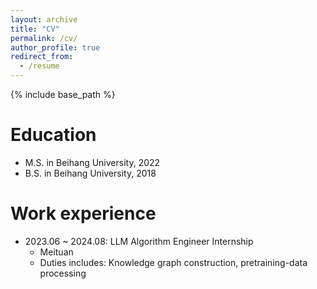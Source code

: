 ```yaml
---
layout: archive
title: "CV"
permalink: /cv/
author_profile: true
redirect_from:
  - /resume
---
```


{% include base_path %}

Education
======
* M.S. in Beihang University, 2022
* B.S. in Beihang University, 2018

Work experience
======
* 2023.06 ~ 2024.08: LLM Algorithm Engineer Internship
  * Meituan
  * Duties includes: Knowledge graph construction, pretraining-data processing
